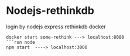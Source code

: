# Nodejs-rethinkdb
login by  nodejs express rethinkdb docker

``` run Docker 
docker start some-rethink ---> localhost:8080
```run node 
npm start  ----> localhost:3000

